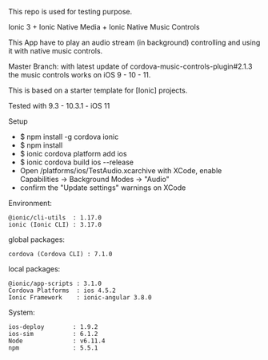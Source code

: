 This repo is used for testing purpose. 

Ionic 3 + Ionic Native Media + Ionic Native Music Controls 

This App have to play an audio stream (in background) controlling and using it with native music controls. 

Master Branch: with latest update of  cordova-music-controls-plugin#2.1.3 the music controls works on iOS 9 - 10 - 11. 

This is based on a starter template for [Ionic] projects.

Tested with 9.3 - 10.3.1 - iOS 11

Setup

- $ npm install -g cordova ionic
- $ npm install
- $ ionic cordova platform add ios
- $ ionic cordova build ios --release
- Open /platforms/ios/TestAudio.xcarchive with XCode, enable Capabilities -> Background Modes -> "Audio"
- confirm the "Update settings" warnings on XCode

Environment:

    @ionic/cli-utils  : 1.17.0
    ionic (Ionic CLI) : 3.17.0

global packages:

    cordova (Cordova CLI) : 7.1.0

local packages:

    @ionic/app-scripts : 3.1.0
    Cordova Platforms  : ios 4.5.2
    Ionic Framework    : ionic-angular 3.8.0

System:

    ios-deploy        : 1.9.2
    ios-sim           : 6.1.2
    Node              : v6.11.4
    npm               : 5.5.1

